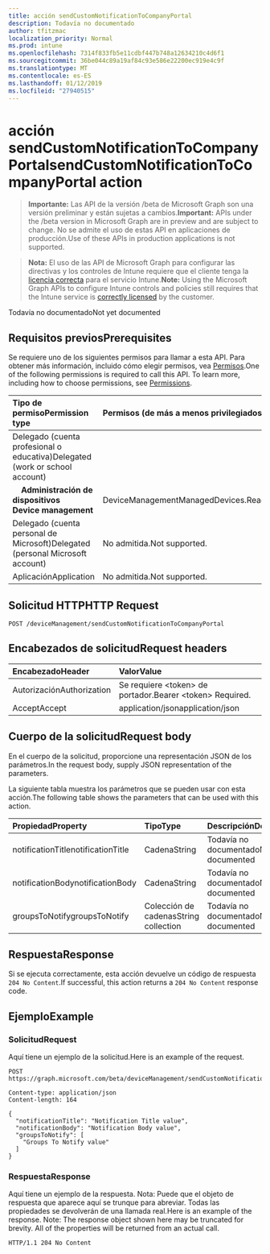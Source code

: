 ```yaml
---
title: acción sendCustomNotificationToCompanyPortal
description: Todavía no documentado
author: tfitzmac
localization_priority: Normal
ms.prod: intune
ms.openlocfilehash: 7314f833fb5e11cdbf447b748a12634210c4d6f1
ms.sourcegitcommit: 36be044c89a19af84c93e586e22200ec919e4c9f
ms.translationtype: MT
ms.contentlocale: es-ES
ms.lasthandoff: 01/12/2019
ms.locfileid: "27940515"
---
```

# <a name="sendcustomnotificationtocompanyportal-action"></a><span data-ttu-id="e7596-103">acción sendCustomNotificationToCompanyPortal</span><span class="sxs-lookup"><span data-stu-id="e7596-103">sendCustomNotificationToCompanyPortal action</span></span>

> <span data-ttu-id="e7596-104">**Importante:** Las API de la versión /beta de Microsoft Graph son una versión preliminar y están sujetas a cambios.</span><span class="sxs-lookup"><span data-stu-id="e7596-104">**Important:** APIs under the /beta version in Microsoft Graph are in preview and are subject to change.</span></span> <span data-ttu-id="e7596-105">No se admite el uso de estas API en aplicaciones de producción.</span><span class="sxs-lookup"><span data-stu-id="e7596-105">Use of these APIs in production applications is not supported.</span></span>

> <span data-ttu-id="e7596-106">**Nota:** El uso de las API de Microsoft Graph para configurar las directivas y los controles de Intune requiere que el cliente tenga la [licencia correcta](https://go.microsoft.com/fwlink/?linkid=839381) para el servicio Intune.</span><span class="sxs-lookup"><span data-stu-id="e7596-106">**Note:** Using the Microsoft Graph APIs to configure Intune controls and policies still requires that the Intune service is [correctly licensed](https://go.microsoft.com/fwlink/?linkid=839381) by the customer.</span></span>

<span data-ttu-id="e7596-107">Todavía no documentado</span><span class="sxs-lookup"><span data-stu-id="e7596-107">Not yet documented</span></span>
## <a name="prerequisites"></a><span data-ttu-id="e7596-108">Requisitos previos</span><span class="sxs-lookup"><span data-stu-id="e7596-108">Prerequisites</span></span>
<span data-ttu-id="e7596-p102">Se requiere uno de los siguientes permisos para llamar a esta API. Para obtener más información, incluido cómo elegir permisos, vea [Permisos](/graph/permissions-reference).</span><span class="sxs-lookup"><span data-stu-id="e7596-p102">One of the following permissions is required to call this API. To learn more, including how to choose permissions, see [Permissions](/graph/permissions-reference).</span></span>

|<span data-ttu-id="e7596-111">Tipo de permiso</span><span class="sxs-lookup"><span data-stu-id="e7596-111">Permission type</span></span>|<span data-ttu-id="e7596-112">Permisos (de más a menos privilegiados)</span><span class="sxs-lookup"><span data-stu-id="e7596-112">Permissions (from most to least privileged)</span></span>|
|:---|:---|
|<span data-ttu-id="e7596-113">Delegado (cuenta profesional o educativa)</span><span class="sxs-lookup"><span data-stu-id="e7596-113">Delegated (work or school account)</span></span>||
| <span data-ttu-id="e7596-114">&nbsp; &nbsp; **Administración de dispositivos**</span><span class="sxs-lookup"><span data-stu-id="e7596-114">&nbsp; &nbsp; **Device management**</span></span> | <span data-ttu-id="e7596-115">DeviceManagementManagedDevices.ReadWrite.All</span><span class="sxs-lookup"><span data-stu-id="e7596-115">DeviceManagementManagedDevices.ReadWrite.All</span></span>|
|<span data-ttu-id="e7596-116">Delegado (cuenta personal de Microsoft)</span><span class="sxs-lookup"><span data-stu-id="e7596-116">Delegated (personal Microsoft account)</span></span>|<span data-ttu-id="e7596-117">No admitida.</span><span class="sxs-lookup"><span data-stu-id="e7596-117">Not supported.</span></span>|
|<span data-ttu-id="e7596-118">Aplicación</span><span class="sxs-lookup"><span data-stu-id="e7596-118">Application</span></span>|<span data-ttu-id="e7596-119">No admitida.</span><span class="sxs-lookup"><span data-stu-id="e7596-119">Not supported.</span></span>|

## <a name="http-request"></a><span data-ttu-id="e7596-120">Solicitud HTTP</span><span class="sxs-lookup"><span data-stu-id="e7596-120">HTTP Request</span></span>
<!-- {
  "blockType": "ignored"
}
-->
``` http
POST /deviceManagement/sendCustomNotificationToCompanyPortal
```

## <a name="request-headers"></a><span data-ttu-id="e7596-121">Encabezados de solicitud</span><span class="sxs-lookup"><span data-stu-id="e7596-121">Request headers</span></span>
|<span data-ttu-id="e7596-122">Encabezado</span><span class="sxs-lookup"><span data-stu-id="e7596-122">Header</span></span>|<span data-ttu-id="e7596-123">Valor</span><span class="sxs-lookup"><span data-stu-id="e7596-123">Value</span></span>|
|:---|:---|
|<span data-ttu-id="e7596-124">Autorización</span><span class="sxs-lookup"><span data-stu-id="e7596-124">Authorization</span></span>|<span data-ttu-id="e7596-125">Se requiere &lt;token&gt; de portador.</span><span class="sxs-lookup"><span data-stu-id="e7596-125">Bearer &lt;token&gt; Required.</span></span>|
|<span data-ttu-id="e7596-126">Accept</span><span class="sxs-lookup"><span data-stu-id="e7596-126">Accept</span></span>|<span data-ttu-id="e7596-127">application/json</span><span class="sxs-lookup"><span data-stu-id="e7596-127">application/json</span></span>|

## <a name="request-body"></a><span data-ttu-id="e7596-128">Cuerpo de la solicitud</span><span class="sxs-lookup"><span data-stu-id="e7596-128">Request body</span></span>
<span data-ttu-id="e7596-129">En el cuerpo de la solicitud, proporcione una representación JSON de los parámetros.</span><span class="sxs-lookup"><span data-stu-id="e7596-129">In the request body, supply JSON representation of the parameters.</span></span>

<span data-ttu-id="e7596-130">La siguiente tabla muestra los parámetros que se pueden usar con esta acción.</span><span class="sxs-lookup"><span data-stu-id="e7596-130">The following table shows the parameters that can be used with this action.</span></span>

|<span data-ttu-id="e7596-131">Propiedad</span><span class="sxs-lookup"><span data-stu-id="e7596-131">Property</span></span>|<span data-ttu-id="e7596-132">Tipo</span><span class="sxs-lookup"><span data-stu-id="e7596-132">Type</span></span>|<span data-ttu-id="e7596-133">Descripción</span><span class="sxs-lookup"><span data-stu-id="e7596-133">Description</span></span>|
|:---|:---|:---|
|<span data-ttu-id="e7596-134">notificationTitle</span><span class="sxs-lookup"><span data-stu-id="e7596-134">notificationTitle</span></span>|<span data-ttu-id="e7596-135">Cadena</span><span class="sxs-lookup"><span data-stu-id="e7596-135">String</span></span>|<span data-ttu-id="e7596-136">Todavía no documentado</span><span class="sxs-lookup"><span data-stu-id="e7596-136">Not yet documented</span></span>|
|<span data-ttu-id="e7596-137">notificationBody</span><span class="sxs-lookup"><span data-stu-id="e7596-137">notificationBody</span></span>|<span data-ttu-id="e7596-138">Cadena</span><span class="sxs-lookup"><span data-stu-id="e7596-138">String</span></span>|<span data-ttu-id="e7596-139">Todavía no documentado</span><span class="sxs-lookup"><span data-stu-id="e7596-139">Not yet documented</span></span>|
|<span data-ttu-id="e7596-140">groupsToNotify</span><span class="sxs-lookup"><span data-stu-id="e7596-140">groupsToNotify</span></span>|<span data-ttu-id="e7596-141">Colección de cadenas</span><span class="sxs-lookup"><span data-stu-id="e7596-141">String collection</span></span>|<span data-ttu-id="e7596-142">Todavía no documentado</span><span class="sxs-lookup"><span data-stu-id="e7596-142">Not yet documented</span></span>|



## <a name="response"></a><span data-ttu-id="e7596-143">Respuesta</span><span class="sxs-lookup"><span data-stu-id="e7596-143">Response</span></span>
<span data-ttu-id="e7596-144">Si se ejecuta correctamente, esta acción devuelve un código de respuesta `204 No Content`.</span><span class="sxs-lookup"><span data-stu-id="e7596-144">If successful, this action returns a `204 No Content` response code.</span></span>

## <a name="example"></a><span data-ttu-id="e7596-145">Ejemplo</span><span class="sxs-lookup"><span data-stu-id="e7596-145">Example</span></span>
### <a name="request"></a><span data-ttu-id="e7596-146">Solicitud</span><span class="sxs-lookup"><span data-stu-id="e7596-146">Request</span></span>
<span data-ttu-id="e7596-147">Aquí tiene un ejemplo de la solicitud.</span><span class="sxs-lookup"><span data-stu-id="e7596-147">Here is an example of the request.</span></span>
``` http
POST https://graph.microsoft.com/beta/deviceManagement/sendCustomNotificationToCompanyPortal

Content-type: application/json
Content-length: 164

{
  "notificationTitle": "Notification Title value",
  "notificationBody": "Notification Body value",
  "groupsToNotify": [
    "Groups To Notify value"
  ]
}
```

### <a name="response"></a><span data-ttu-id="e7596-148">Respuesta</span><span class="sxs-lookup"><span data-stu-id="e7596-148">Response</span></span>
<span data-ttu-id="e7596-p103">Aquí tiene un ejemplo de la respuesta. Nota: Puede que el objeto de respuesta que aparece aquí se trunque para abreviar. Todas las propiedades se devolverán de una llamada real.</span><span class="sxs-lookup"><span data-stu-id="e7596-p103">Here is an example of the response. Note: The response object shown here may be truncated for brevity. All of the properties will be returned from an actual call.</span></span>
``` http
HTTP/1.1 204 No Content
```






